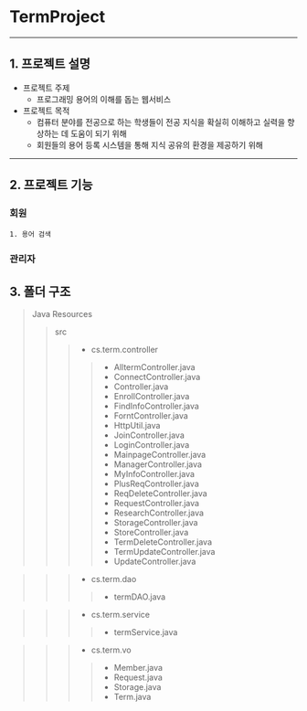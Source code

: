 # TermProject<Programing Term>
------------------------------
  ## 1. 프로젝트 설명
  * 프로젝트 주제
    - 프로그래밍 용어의 이해를 돕는 웹서비스
  * 프로젝트 목적
    - 컴퓨터 분야를 전공으로 하는 학생들이 전공 지식을 확실히 이해하고 실력을 향상하는 데 도움이 되기 위해
    - 회원들의 용어 등록 시스템을 통해 지식 공유의 환경을 제공하기 위해
  -----------------------------------------------
  ## 2. 프로젝트 기능
  ### 회원
    1. 용어 검색
  
  ### 관리자
  
  ## 3. 폴더 구조
  > Java Resources
  >> src
  >>> * cs.term.controller
  >>>> * AlltermController.java
  >>>> * ConnectController.java
  >>>> * Controller.java
  >>>> * EnrollController.java  
  >>>> * FindInfoController.java
  >>>> * ForntController.java
  >>>> * HttpUtil.java
  >>>> * JoinController.java
  >>>> * LoginController.java
  >>>> * MainpageController.java
  >>>> * ManagerController.java
  >>>> * MyInfoController.java
  >>>> * PlusReqController.java
  >>>> * ReqDeleteController.java
  >>>> * RequestController.java
  >>>> * ResearchController.java
  >>>> * StorageController.java
  >>>> * StoreController.java
  >>>> * TermDeleteController.java
  >>>> * TermUpdateController.java
  >>>> * UpdateController.java
  
  >>> * cs.term.dao
  >>>> * termDAO.java
  
  >>> * cs.term.service
  >>>> * termService.java
  
  >>> * cs.term.vo
  >>>> * Member.java
  >>>> * Request.java
  >>>> * Storage.java
  >>>> * Term.java
  
        
